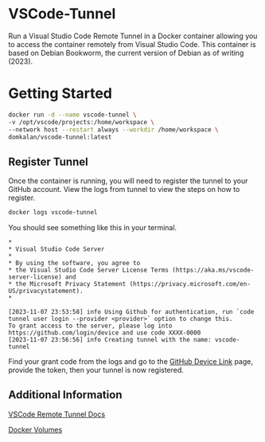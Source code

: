 # VSCode-Tunnel

Run a Visual Studio Code Remote Tunnel in a Docker container allowing you to access the container remotely from Visual Studio Code. This container is based on Debian Bookworm, the current version of Debian as of writing (2023).


# Getting Started

```bash
docker run -d --name vscode-tunnel \
-v /opt/vscode/projects:/home/workspace \
--network host --restart always --workdir /home/workspace \
domkalan/vscode-tunnel:latest
```

## Register Tunnel

Once the container is running, you will need to register the tunnel to your GitHub account. View the logs from tunnel to view the steps on how to register.

```bash
docker logs vscode-tunnel
```

You should see something like this in your terminal.

```text
*
* Visual Studio Code Server
*
* By using the software, you agree to
* the Visual Studio Code Server License Terms (https://aka.ms/vscode-server-license) and
* the Microsoft Privacy Statement (https://privacy.microsoft.com/en-US/privacystatement).
*

[2023-11-07 23:53:58] info Using Github for authentication, run `code tunnel user login --provider <provider>` option to change this.
To grant access to the server, please log into https://github.com/login/device and use code XXXX-0000
[2023-11-07 23:56:56] info Creating tunnel with the name: vscode-tunnel

```

Find your grant code from the logs and go to the [GitHub Device Link](https://github.com/login/device) page, provide the token, then your tunnel is now registered.

## Additional Information

[VSCode Remote Tunnel Docs](https://code.visualstudio.com/docs/remote/tunnels)

[Docker Volumes](https://docs.docker.com/storage/volumes/)
